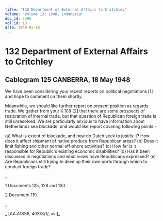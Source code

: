 ```yaml
---
title: "132 Department of External Affairs to Critchley"
volume: "Volume 13: 1948, Indonesia"
doc_id: 5399
vol_id: 13
date: 1948-05-18
---
```


# 132 Department of External Affairs to Critchley

## Cablegram 125 CANBERRA, 18 May 1948

We have been considering your recent reports on political negotiations [1] and hope to comment on them shortly.

Meanwhile, we should like further report on present position as regards trade. We gather from your K.108 [2] that there are some prospects of restoration of internal trade, but that question of Republican foreign trade is still unresolved. We are particularly anxious to have information about Netherlands sea blockade, and would like report covering following points:-

(a) What is extent of blockade, and how do Dutch seek to justify it? How does it affect shipment of native produce from Republican areas? (b) Does it limit fishing and other normal off-shore activities? (c) How far is it responsible for Republic's existing economic disabilities? (d) Has it been discussed in negotiations and what views have Republicans expressed? (e) Are Republicans still trying to develop their own ports through which to conduct foreign trade?

_

1 Documents 125, 128 and 130.

2 Document 119.

_

_ [AA:A1838, 403/3/1/, xvi]_
